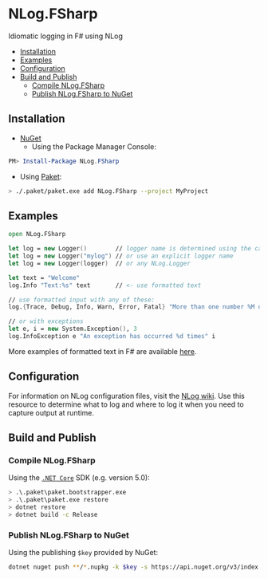 # NLog.FSharp <!-- omit in toc -->

Idiomatic logging in F# using NLog

- [Installation](#installation)
- [Examples](#examples)
- [Configuration](#configuration)
- [Build and Publish](#build-and-publish)
  - [Compile NLog.FSharp](#compile-nlogfsharp)
  - [Publish NLog.FSharp to NuGet](#publish-nlogfsharp-to-nuget)

## Installation

- [NuGet](https://www.nuget.org/packages/NLog.FSharp/)
  - Using the Package Manager Console:

```PowerShell
PM> Install-Package NLog.FSharp
```

- Using [Paket](https://fsprojects.github.io/Paket/):

```bash
> ./.paket/paket.exe add NLog.FSharp --project MyProject
```

## Examples

```fsharp
open NLog.FSharp

let log = new Logger()        // logger name is determined using the caller type
let log = new Logger("mylog") // or use an explicit logger name
let log = new Logger(logger)  // or any NLog.Logger

let text = "Welcome"
log.Info "Text:%s" text       // <- use formatted text

// use formatted input with any of these:
log.{Trace, Debug, Info, Warn, Error, Fatal} "More than one number %M or %i" 3.0m 7

// or with exceptions
let e, i = new System.Exception(), 3
log.InfoException e "An exception has occurred %d times" i
```

More examples of formatted text in F# are available [here](https://docs.microsoft.com/en-us/dotnet/fsharp/language-reference/interpolated-strings).

## Configuration

For information on NLog configuration files, visit the [NLog wiki](https://github.com/nlog/NLog/wiki/Configuration-file). Use this resource to determine what to log and where to log it when you need to capture output at runtime.

## Build and Publish

### Compile NLog.FSharp

Using the [`.NET Core`](https://www.microsoft.com/net/download) SDK (e.g. version 5.0):

```bash
> .\.paket\paket.bootstrapper.exe
> .\.paket\paket.exe restore
> dotnet restore
> dotnet build -c Release
```

### Publish NLog.FSharp to NuGet

Using the publishing `$key` provided by NuGet:

```bash
dotnet nuget push **/*.nupkg -k $key -s https://api.nuget.org/v3/index.json
```
